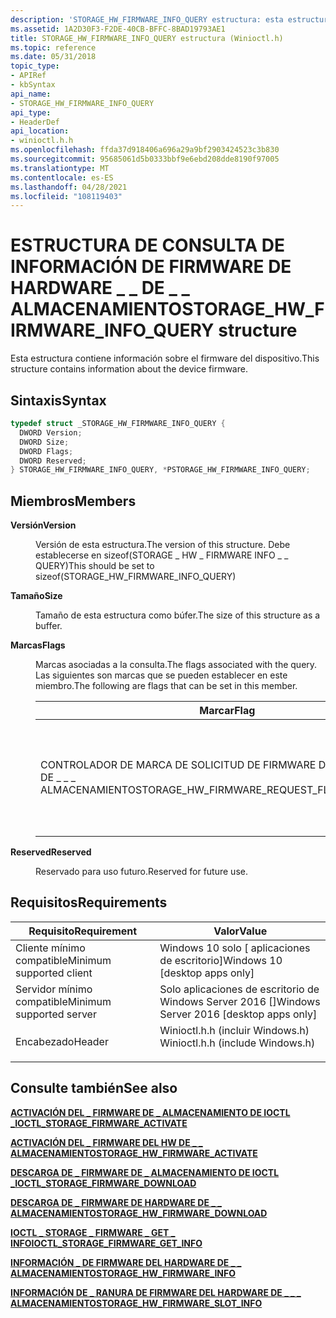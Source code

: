 ```yaml
---
description: 'STORAGE_HW_FIRMWARE_INFO_QUERY estructura: esta estructura contiene información sobre el firmware del dispositivo.'
ms.assetid: 1A2D30F3-F2DE-40CB-BFFC-8BAD19793AE1
title: STORAGE_HW_FIRMWARE_INFO_QUERY estructura (Winioctl.h)
ms.topic: reference
ms.date: 05/31/2018
topic_type:
- APIRef
- kbSyntax
api_name:
- STORAGE_HW_FIRMWARE_INFO_QUERY
api_type:
- HeaderDef
api_location:
- winioctl.h.h
ms.openlocfilehash: ffda37d918406a696a29a9bf2903424523c3b830
ms.sourcegitcommit: 95685061d5b0333bbf9e6ebd208dde8190f97005
ms.translationtype: MT
ms.contentlocale: es-ES
ms.lasthandoff: 04/28/2021
ms.locfileid: "108119403"
---
```

# <a name="storage_hw_firmware_info_query-structure"></a><span data-ttu-id="a1e10-103">ESTRUCTURA DE CONSULTA DE INFORMACIÓN DE FIRMWARE DE HARDWARE \_ \_ DE \_ \_ ALMACENAMIENTO</span><span class="sxs-lookup"><span data-stu-id="a1e10-103">STORAGE\_HW\_FIRMWARE\_INFO\_QUERY structure</span></span>

<span data-ttu-id="a1e10-104">Esta estructura contiene información sobre el firmware del dispositivo.</span><span class="sxs-lookup"><span data-stu-id="a1e10-104">This structure contains information about the device firmware.</span></span>

## <a name="syntax"></a><span data-ttu-id="a1e10-105">Sintaxis</span><span class="sxs-lookup"><span data-stu-id="a1e10-105">Syntax</span></span>


```C++
typedef struct _STORAGE_HW_FIRMWARE_INFO_QUERY {
  DWORD Version;
  DWORD Size;
  DWORD Flags;
  DWORD Reserved;
} STORAGE_HW_FIRMWARE_INFO_QUERY, *PSTORAGE_HW_FIRMWARE_INFO_QUERY;
```



## <a name="members"></a><span data-ttu-id="a1e10-106">Miembros</span><span class="sxs-lookup"><span data-stu-id="a1e10-106">Members</span></span>

<dl> <dt>

<span data-ttu-id="a1e10-107">**Versión**</span><span class="sxs-lookup"><span data-stu-id="a1e10-107">**Version**</span></span>
</dt> <dd>

<span data-ttu-id="a1e10-108">Versión de esta estructura.</span><span class="sxs-lookup"><span data-stu-id="a1e10-108">The version of this structure.</span></span> <span data-ttu-id="a1e10-109">Debe establecerse en sizeof(STORAGE \_ HW \_ FIRMWARE INFO \_ \_ QUERY)</span><span class="sxs-lookup"><span data-stu-id="a1e10-109">This should be set to sizeof(STORAGE\_HW\_FIRMWARE\_INFO\_QUERY)</span></span>

</dd> <dt>

<span data-ttu-id="a1e10-110">**Tamaño**</span><span class="sxs-lookup"><span data-stu-id="a1e10-110">**Size**</span></span>
</dt> <dd>

<span data-ttu-id="a1e10-111">Tamaño de esta estructura como búfer.</span><span class="sxs-lookup"><span data-stu-id="a1e10-111">The size of this structure as a buffer.</span></span>

</dd> <dt>

<span data-ttu-id="a1e10-112">**Marcas**</span><span class="sxs-lookup"><span data-stu-id="a1e10-112">**Flags**</span></span>
</dt> <dd>

<span data-ttu-id="a1e10-113">Marcas asociadas a la consulta.</span><span class="sxs-lookup"><span data-stu-id="a1e10-113">The flags associated with the query.</span></span> <span data-ttu-id="a1e10-114">Las siguientes son marcas que se pueden establecer en este miembro.</span><span class="sxs-lookup"><span data-stu-id="a1e10-114">The following are flags that can be set in this member.</span></span>



| <span data-ttu-id="a1e10-115">Marcar</span><span class="sxs-lookup"><span data-stu-id="a1e10-115">Flag</span></span>                                             | <span data-ttu-id="a1e10-116">Descripción</span><span class="sxs-lookup"><span data-stu-id="a1e10-116">Description</span></span>                                                                        |
|--------------------------------------------------|------------------------------------------------------------------------------------|
| <span data-ttu-id="a1e10-117">CONTROLADOR DE MARCA DE SOLICITUD DE FIRMWARE DE HARDWARE \_ \_ DE \_ \_ \_ ALMACENAMIENTO</span><span class="sxs-lookup"><span data-stu-id="a1e10-117">STORAGE\_HW\_FIRMWARE\_REQUEST\_FLAG\_CONTROLLER</span></span> | <span data-ttu-id="a1e10-118">Indica que el destino de la solicitud es distinto de la propia mano o el objeto del dispositivo.</span><span class="sxs-lookup"><span data-stu-id="a1e10-118">Indicates that the target of the request other than the device hand/object itself.</span></span> |



 

</dd> <dt>

<span data-ttu-id="a1e10-119">**Reserved**</span><span class="sxs-lookup"><span data-stu-id="a1e10-119">**Reserved**</span></span>
</dt> <dd>

<span data-ttu-id="a1e10-120">Reservado para uso futuro.</span><span class="sxs-lookup"><span data-stu-id="a1e10-120">Reserved for future use.</span></span>

</dd> </dl>

## <a name="requirements"></a><span data-ttu-id="a1e10-121">Requisitos</span><span class="sxs-lookup"><span data-stu-id="a1e10-121">Requirements</span></span>



| <span data-ttu-id="a1e10-122">Requisito</span><span class="sxs-lookup"><span data-stu-id="a1e10-122">Requirement</span></span> | <span data-ttu-id="a1e10-123">Valor</span><span class="sxs-lookup"><span data-stu-id="a1e10-123">Value</span></span> |
|-------------------------------------|-------------------------------------------------------------------------------------------------------------|
| <span data-ttu-id="a1e10-124">Cliente mínimo compatible</span><span class="sxs-lookup"><span data-stu-id="a1e10-124">Minimum supported client</span></span><br/> | <span data-ttu-id="a1e10-125">Windows 10 solo \[ aplicaciones de escritorio\]</span><span class="sxs-lookup"><span data-stu-id="a1e10-125">Windows 10 \[desktop apps only\]</span></span><br/>                                                                 |
| <span data-ttu-id="a1e10-126">Servidor mínimo compatible</span><span class="sxs-lookup"><span data-stu-id="a1e10-126">Minimum supported server</span></span><br/> | <span data-ttu-id="a1e10-127">Solo aplicaciones de escritorio de Windows Server 2016 \[\]</span><span class="sxs-lookup"><span data-stu-id="a1e10-127">Windows Server 2016 \[desktop apps only\]</span></span><br/>                                                        |
| <span data-ttu-id="a1e10-128">Encabezado</span><span class="sxs-lookup"><span data-stu-id="a1e10-128">Header</span></span><br/>                   | <dl> <span data-ttu-id="a1e10-129"><dt>Winioctl.h.h (incluir Windows.h)</dt></span><span class="sxs-lookup"><span data-stu-id="a1e10-129"><dt>Winioctl.h.h (include Windows.h)</dt></span></span> </dl> |



## <a name="see-also"></a><span data-ttu-id="a1e10-130">Consulte también</span><span class="sxs-lookup"><span data-stu-id="a1e10-130">See also</span></span>

<dl> <dt>

[<span data-ttu-id="a1e10-131">**ACTIVACIÓN DEL \_ FIRMWARE DE \_ ALMACENAMIENTO DE IOCTL \_**</span><span class="sxs-lookup"><span data-stu-id="a1e10-131">**IOCTL\_STORAGE\_FIRMWARE\_ACTIVATE**</span></span>](/windows/desktop/api/WinIoctl/ni-winioctl-ioctl_storage_firmware_activate)
</dt> <dt>

[<span data-ttu-id="a1e10-132">**ACTIVACIÓN DEL \_ FIRMWARE DEL HW DE \_ \_ ALMACENAMIENTO**</span><span class="sxs-lookup"><span data-stu-id="a1e10-132">**STORAGE\_HW\_FIRMWARE\_ACTIVATE**</span></span>](/windows/desktop/api/winioctl/ns-winioctl-storage_hw_firmware_activate)
</dt> <dt>

[<span data-ttu-id="a1e10-133">**DESCARGA DE \_ FIRMWARE DE \_ ALMACENAMIENTO DE IOCTL \_**</span><span class="sxs-lookup"><span data-stu-id="a1e10-133">**IOCTL\_STORAGE\_FIRMWARE\_DOWNLOAD**</span></span>](/windows/desktop/api/WinIoctl/ni-winioctl-ioctl_storage_firmware_download)
</dt> <dt>

[<span data-ttu-id="a1e10-134">**DESCARGA DE \_ FIRMWARE DE HARDWARE DE \_ \_ ALMACENAMIENTO**</span><span class="sxs-lookup"><span data-stu-id="a1e10-134">**STORAGE\_HW\_FIRMWARE\_DOWNLOAD**</span></span>](/windows/desktop/api/winioctl/ns-winioctl-storage_hw_firmware_download)
</dt> <dt>

[<span data-ttu-id="a1e10-135">**IOCTL \_ STORAGE \_ FIRMWARE \_ GET \_ INFO**</span><span class="sxs-lookup"><span data-stu-id="a1e10-135">**IOCTL\_STORAGE\_FIRMWARE\_GET\_INFO**</span></span>](/windows/desktop/api/WinIoctl/ni-winioctl-ioctl_storage_firmware_get_info)
</dt> <dt>

[<span data-ttu-id="a1e10-136">**INFORMACIÓN \_ DE FIRMWARE DEL HARDWARE DE \_ \_ ALMACENAMIENTO**</span><span class="sxs-lookup"><span data-stu-id="a1e10-136">**STORAGE\_HW\_FIRMWARE\_INFO**</span></span>](storage-hw-firmware-info.md)
</dt> <dt>

[<span data-ttu-id="a1e10-137">**INFORMACIÓN DE \_ RANURA DE FIRMWARE DEL HARDWARE DE \_ \_ \_ ALMACENAMIENTO**</span><span class="sxs-lookup"><span data-stu-id="a1e10-137">**STORAGE\_HW\_FIRMWARE\_SLOT\_INFO**</span></span>](storage-hw-firmware-slot-info.md)
</dt> </dl>

 

 




